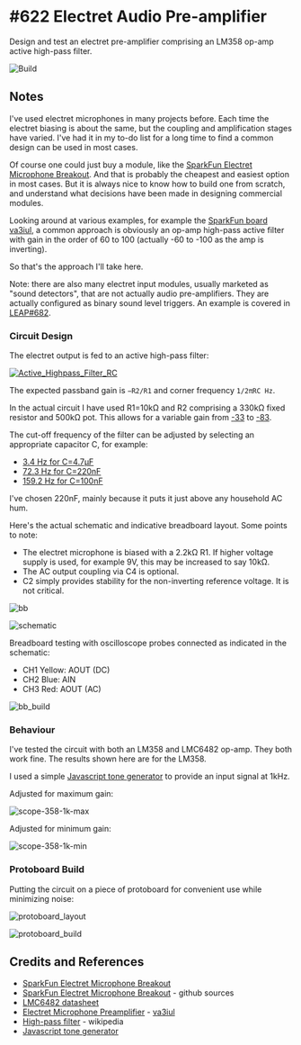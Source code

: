 # #622 Electret Audio Pre-amplifier

Design and test an electret pre-amplifier comprising an LM358 op-amp active high-pass filter.

![Build](./assets/ElectretPreamp_build.jpg?raw=true)

## Notes

I've used electret microphones in many projects before. Each time the electret biasing is about the same, but the coupling and
amplification stages have varied. I've had it in my to-do list for a long time to find a common design can be used in most cases.

Of course one could just buy a module, like the [SparkFun Electret Microphone Breakout](https://www.sparkfun.com/products/12758).
And that is probably the cheapest and easiest option in most cases. But it is always nice to know how to build one from scratch,
and understand what decisions have been made in designing commercial modules.

Looking around at various examples, for example the [SparkFun board](https://www.sparkfun.com/products/12758)
[va3iul](https://www.qsl.net/va3iul/Homebrew_RF_Circuit_Design_Ideas/Microphone_Preamp_Electret.gif),
a common approach is obviously an op-amp high-pass active filter with gain in the order of 60 to 100 (actually -60 to -100 as the amp is inverting).

So that's the approach I'll take here.

Note: there are also many electret input modules, usually marketed as "sound detectors",
that are not actually audio pre-amplifiers.
They are actually configured as binary sound level triggers. An example is covered in
[LEAP#682](../ElectretPreamp).

### Circuit Design

The electret output is fed to an active high-pass filter:

[![Active_Highpass_Filter_RC](./assets/Active_Highpass_Filter_RC.png?raw=true)](https://en.wikipedia.org/wiki/High-pass_filter)

The expected passband gain is `−R2/R1` and corner frequency `1/2πRC Hz`.

In the actual circuit I have used R1=10kΩ and R2 comprising a 330kΩ fixed resistor and 500kΩ pot.
This allows for a variable gain from
[-33](https://www.wolframalpha.com/input?i=-%28330k%CE%A9+%2B+0%CE%A9%29%2F10k%CE%A9) to
[-83](https://www.wolframalpha.com/input?i=-%28330k%CE%A9+%2B+500k%CE%A9%29%2F10k%CE%A9).

The cut-off frequency of the filter can be adjusted by selecting an appropriate capacitor C, for example:

* [3.4 Hz for C=4.7µF](https://www.wolframalpha.com/input?i=1%2F%282%CF%80*10k%CE%A9*4.7%C2%B5F%29)
* [72.3 Hz for C=220nF](https://www.wolframalpha.com/input?i=1%2F%282%CF%80*10k%CE%A9*220nF%29)
* [159.2 Hz for C=100nF](https://www.wolframalpha.com/input?i=1%2F%282%CF%80*10k%CE%A9*100nF%29)

I've chosen 220nF, mainly because it puts it just above any household AC hum.

Here's the actual schematic and indicative breadboard layout. Some points to note:

* The electret microphone is biased with a 2.2kΩ R1. If higher voltage supply is used, for example 9V, this may be increased to say 10kΩ.
* The AC output coupling via C4 is optional.
* C2 simply provides stability for the non-inverting reference voltage. It is not critical.

![bb](./assets/ElectretPreamp_bb.jpg?raw=true)

![schematic](./assets/ElectretPreamp_schematic.jpg?raw=true)

Breadboard testing with oscilloscope probes connected as indicated in the schematic:

* CH1 Yellow: AOUT (DC)
* CH2 Blue: AIN
* CH3 Red: AOUT (AC)

![bb_build](./assets/ElectretPreamp_bb_build.jpg?raw=true)

### Behaviour

I've tested the circuit with both an LM358 and LMC6482 op-amp. They both work fine. The results shown here are for the LM358.

I used a simple [Javascript tone generator](https://codingkata.tardate.com/javascript/tone_generator/) to provide an input signal at 1kHz.

Adjusted for maximum gain:

![scope-358-1k-max](./assets/scope-358-1k-max.gif)

Adjusted for minimum gain:

![scope-358-1k-min](./assets/scope-358-1k-min.gif)

### Protoboard Build

Putting the circuit on a piece of protoboard for convenient use while minimizing noise:

![protoboard_layout](./assets/protoboard_layout.jpg?raw=true)

![protoboard_build](./assets/protoboard_build.jpg?raw=true)

## Credits and References

* [SparkFun Electret Microphone Breakout](https://www.sparkfun.com/products/12758)
* [SparkFun Electret Microphone Breakout](https://github.com/sparkfun/Electret_Microphone_Breakout/tree/Revision) - github sources
* [LMC6482 datasheet](https://www.futurlec.com/Linear/LMC6482IN.shtml)
* [Electret Microphone Preamplifier](https://www.qsl.net/va3iul/Homebrew_RF_Circuit_Design_Ideas/Microphone_Preamp_Electret.gif) - [va3iul](https://www.qsl.net/v/va3iul//Homebrew_RF_Circuit_Design_Ideas/Homebrew_RF_Circuit_Design_Ideas.htm)
* [High-pass filter](https://en.wikipedia.org/wiki/High-pass_filter) - wikipedia
* [Javascript tone generator](https://codingkata.tardate.com/javascript/tone_generator/)
